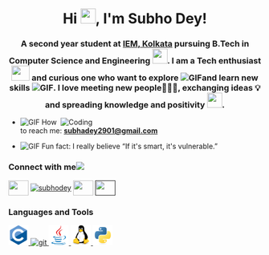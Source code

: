 
<h1 align="center"> Hi <img src="https://github.com/TheDudeThatCode/TheDudeThatCode/blob/master/Assets/Hi.gif" height="30px" width="30px">, I'm Subho Dey! </h1>
<h3 align="center">A second year student at <a href="https://iem.edu.in/"> <b>IEM</b>, Kolkata</a> pursuing B.Tech in Computer Science and Engineering <img src="https://github.com/TheDudeThatCode/TheDudeThatCode/blob/master/Assets/Developer.gif" height="30px" width="30px">. I am a Tech enthusiast <img src="https://github.com/TheDudeThatCode/TheDudeThatCode/blob/master/Assets/Designer.gif" height="30px" width="36px"> and  curious one who want to explore <img alt="GIF" src="https://github.com/TheDudeThatCode/TheDudeThatCode/blob/master/Assets/gandalf_parrot.gif" height="30px" width="20px" />and learn new skills <img alt="GIF" src="https://github.com/TheDudeThatCode/TheDudeThatCode/blob/master/Assets/powerup.gif" height="30px" width="20px" />. I love meeting new people👩🏽‍🚀, exchanging ideas 💡 and spreading knowledge and positivity <img src="https://github.com/TheDudeThatCode/TheDudeThatCode/blob/master/Assets/Rocket.gif" height="30px" width="30px">.</h3>

<img align="right" alt="Coding" width="400" src="https://raw.githubusercontent.com/abhisheknaiidu/abhisheknaiidu/master/code.gif">

- <img alt="GIF" src="https://github.com/TheDudeThatCode/TheDudeThatCode/blob/master/Assets/wave.gif" height="30px" width="20vw" /> How to reach me: **subhadey2901@gmail.com**

- <img alt="GIF" src="https://github.com/TheDudeThatCode/TheDudeThatCode/blob/master/Assets/happy.gif" height="30px" width="20vw" /> Fun fact: I really believe “If it's smart, it's vulnerable.”

<h3 align="left">Connect with me<img src="https://github.com/TheDudeThatCode/TheDudeThatCode/blob/master/Assets/Handshake.gif" height="32px"></h3>
<p align="left">
 <a href="https://discord.com/channels/Subhodey#1308" target="blank"><img align="center" src="https://raw.githubusercontent.com/peterthehan/peterthehan/master/assets/discord.svg" alt="" height="30" width="40" /></a> 
<a href="https://linkedin.com/in/subhodey" target="blank"><img align="center" src="https://raw.githubusercontent.com/peterthehan/peterthehan/master/assets/linkedin.svg" alt="subhodey" height="30" width="40" /></a>
 <a href="https://www.instagram.com/subho_dey_01/" target="blank"><img align="center" src="https://raw.githubusercontent.com/hussainweb/hussainweb/main/icons/instagram.png" alt="" height="30" width="40" /></a>
 <a href="" target="blank"><img align="center" src="https://cdn.jsdelivr.net/npm/simple-icons@3.0.1/icons/leetcode.svg" alt="" height="30" width="40" /></a>

</p>

<h3 align="left">Languages and Tools</h3>
 </a> <a href="https://www.cprogramming.com/" target="_blank"> <img src="https://raw.githubusercontent.com/devicons/devicon/master/icons/c/c-original.svg" alt="c" width="40" height="40"/>  </a> <a href="https://git-scm.com/" target="_blank"> <img src="https://www.vectorlogo.zone/logos/git-scm/git-scm-icon.svg" alt="git" width="40" height="40"/> </a> <a href="https://www.java.com" target="_blank"> <img src="https://raw.githubusercontent.com/devicons/devicon/master/icons/java/java-original.svg" alt="java" width="40" height="40"/>  </a> <a href="https://www.linux.org/" target="_blank"> <img src="https://raw.githubusercontent.com/devicons/devicon/master/icons/linux/linux-original.svg" alt="linux" width="40" height="40"/> <a href="https://www.python.org" target="_blank"> <img src="https://raw.githubusercontent.com/devicons/devicon/master/icons/python/python-original.svg" alt="python" width="40" height="40"/> </p>

<!---
deysubho/deysubho is a ✨ special ✨ repository because its `README.md` (this file) appears on your GitHub profile.
You can click the Preview link to take a look at your changes.
--->
